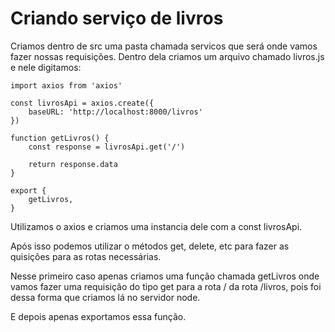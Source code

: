 # Criando serviço de livros

Criamos dentro de src uma pasta chamada servicos que será onde vamos fazer nossas requisições. Dentro dela criamos um arquivo chamado livros.js e nele digitamos:

    import axios from 'axios'

    const livrosApi = axios.create({
        baseURL: 'http://localhost:8000/livros'
    })

    function getLivros() {
        const response = livrosApi.get('/')

        return response.data
    }

    export {
        getLivros,
    }

Utilizamos o axios e criamos uma instancia dele com a const livrosApi.

Após isso podemos utilizar o métodos get, delete, etc para fazer as quisições para as rotas necessárias.

Nesse primeiro caso apenas criamos uma função chamada getLivros onde vamos fazer uma requisição do tipo get para a rota / da rota /livros, pois foi dessa forma que criamos lá no servidor node.

E depois apenas exportamos essa função.

